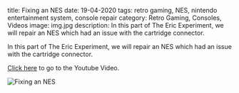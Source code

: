 title: Fixing an NES
date: 19-04-2020
tags: retro gaming, NES, nintendo entertainment system, console repair
category: Retro Gaming, Consoles, Videos
image: img.jpg
description: In this part of The Eric Experiment, we will repair an NES which had an issue with the cartridge connector.

In this part of The Eric Experiment, we will repair an NES which had an issue with the cartridge connector.

[Click here](https://www.youtube.com/watch?v=WDMRZrTfALg) to go to the Youtube Video.

![Fixing an NES](https://www.youtube.com/watch?v=WDMRZrTfALg)
